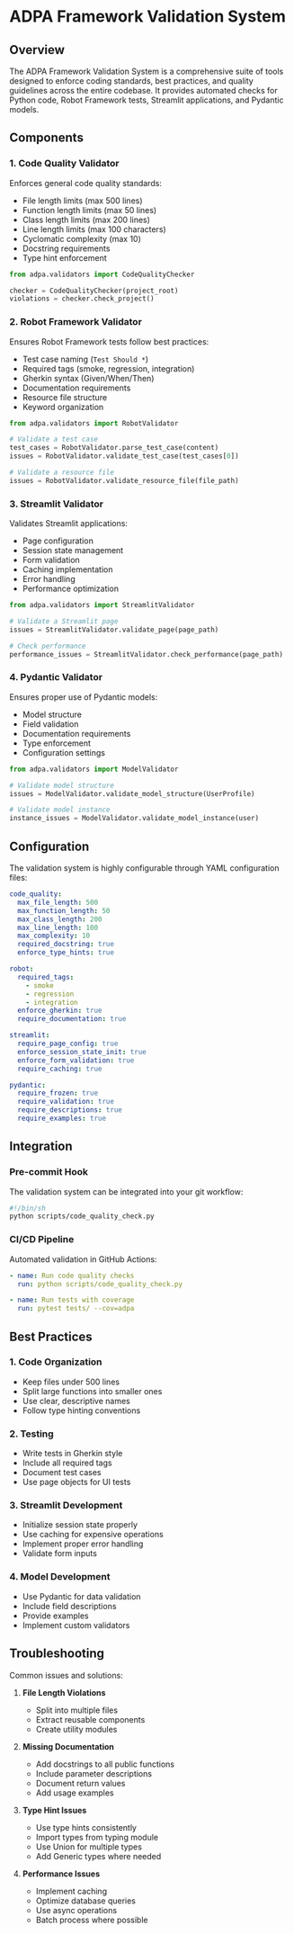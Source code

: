 # ADPA Framework Validation System

## Overview

The ADPA Framework Validation System is a comprehensive suite of tools designed to enforce coding standards, best practices, and quality guidelines across the entire codebase. It provides automated checks for Python code, Robot Framework tests, Streamlit applications, and Pydantic models.

## Components

### 1. Code Quality Validator

Enforces general code quality standards:

- File length limits (max 500 lines)
- Function length limits (max 50 lines)
- Class length limits (max 200 lines)
- Line length limits (max 100 characters)
- Cyclomatic complexity (max 10)
- Docstring requirements
- Type hint enforcement

```python
from adpa.validators import CodeQualityChecker

checker = CodeQualityChecker(project_root)
violations = checker.check_project()
```

### 2. Robot Framework Validator

Ensures Robot Framework tests follow best practices:

- Test case naming (`Test Should *`)
- Required tags (smoke, regression, integration)
- Gherkin syntax (Given/When/Then)
- Documentation requirements
- Resource file structure
- Keyword organization

```python
from adpa.validators import RobotValidator

# Validate a test case
test_cases = RobotValidator.parse_test_case(content)
issues = RobotValidator.validate_test_case(test_cases[0])

# Validate a resource file
issues = RobotValidator.validate_resource_file(file_path)
```

### 3. Streamlit Validator

Validates Streamlit applications:

- Page configuration
- Session state management
- Form validation
- Caching implementation
- Error handling
- Performance optimization

```python
from adpa.validators import StreamlitValidator

# Validate a Streamlit page
issues = StreamlitValidator.validate_page(page_path)

# Check performance
performance_issues = StreamlitValidator.check_performance(page_path)
```

### 4. Pydantic Validator

Ensures proper use of Pydantic models:

- Model structure
- Field validation
- Documentation requirements
- Type enforcement
- Configuration settings

```python
from adpa.validators import ModelValidator

# Validate model structure
issues = ModelValidator.validate_model_structure(UserProfile)

# Validate model instance
instance_issues = ModelValidator.validate_model_instance(user)
```

## Configuration

The validation system is highly configurable through YAML configuration files:

```yaml
code_quality:
  max_file_length: 500
  max_function_length: 50
  max_class_length: 200
  max_line_length: 100
  max_complexity: 10
  required_docstring: true
  enforce_type_hints: true

robot:
  required_tags:
    - smoke
    - regression
    - integration
  enforce_gherkin: true
  require_documentation: true

streamlit:
  require_page_config: true
  enforce_session_state_init: true
  enforce_form_validation: true
  require_caching: true

pydantic:
  require_frozen: true
  require_validation: true
  require_descriptions: true
  require_examples: true
```

## Integration

### Pre-commit Hook

The validation system can be integrated into your git workflow:

```bash
#!/bin/sh
python scripts/code_quality_check.py
```

### CI/CD Pipeline

Automated validation in GitHub Actions:

```yaml
- name: Run code quality checks
  run: python scripts/code_quality_check.py

- name: Run tests with coverage
  run: pytest tests/ --cov=adpa
```

## Best Practices

### 1. Code Organization

- Keep files under 500 lines
- Split large functions into smaller ones
- Use clear, descriptive names
- Follow type hinting conventions

### 2. Testing

- Write tests in Gherkin style
- Include all required tags
- Document test cases
- Use page objects for UI tests

### 3. Streamlit Development

- Initialize session state properly
- Use caching for expensive operations
- Implement proper error handling
- Validate form inputs

### 4. Model Development

- Use Pydantic for data validation
- Include field descriptions
- Provide examples
- Implement custom validators

## Troubleshooting

Common issues and solutions:

1. **File Length Violations**
   - Split into multiple files
   - Extract reusable components
   - Create utility modules

2. **Missing Documentation**
   - Add docstrings to all public functions
   - Include parameter descriptions
   - Document return values
   - Add usage examples

3. **Type Hint Issues**
   - Use type hints consistently
   - Import types from typing module
   - Use Union for multiple types
   - Add Generic types where needed

4. **Performance Issues**
   - Implement caching
   - Optimize database queries
   - Use async operations
   - Batch process where possible
